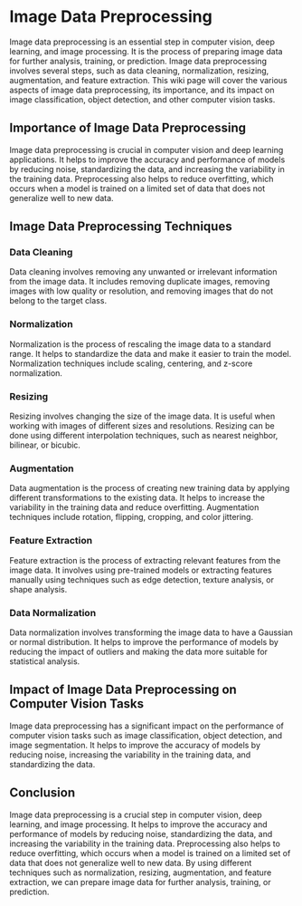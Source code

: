 # Image Data Preprocessing

Image data preprocessing is an essential step in computer vision, deep learning, and image processing. It is the process of preparing image data for further analysis, training, or prediction. Image data preprocessing involves several steps, such as data cleaning, normalization, resizing, augmentation, and feature extraction. This wiki page will cover the various aspects of image data preprocessing, its importance, and its impact on image classification, object detection, and other computer vision tasks.

## Importance of Image Data Preprocessing

Image data preprocessing is crucial in computer vision and deep learning applications. It helps to improve the accuracy and performance of models by reducing noise, standardizing the data, and increasing the variability in the training data. Preprocessing also helps to reduce overfitting, which occurs when a model is trained on a limited set of data that does not generalize well to new data.

## Image Data Preprocessing Techniques

### Data Cleaning

Data cleaning involves removing any unwanted or irrelevant information from the image data. It includes removing duplicate images, removing images with low quality or resolution, and removing images that do not belong to the target class.

### Normalization

Normalization is the process of rescaling the image data to a standard range. It helps to standardize the data and make it easier to train the model. Normalization techniques include scaling, centering, and z-score normalization.

### Resizing

Resizing involves changing the size of the image data. It is useful when working with images of different sizes and resolutions. Resizing can be done using different interpolation techniques, such as nearest neighbor, bilinear, or bicubic.

### Augmentation

Data augmentation is the process of creating new training data by applying different transformations to the existing data. It helps to increase the variability in the training data and reduce overfitting. Augmentation techniques include rotation, flipping, cropping, and color jittering.

### Feature Extraction

Feature extraction is the process of extracting relevant features from the image data. It involves using pre-trained models or extracting features manually using techniques such as edge detection, texture analysis, or shape analysis.

### Data Normalization

Data normalization involves transforming the image data to have a Gaussian or normal distribution. It helps to improve the performance of models by reducing the impact of outliers and making the data more suitable for statistical analysis.

## Impact of Image Data Preprocessing on Computer Vision Tasks

Image data preprocessing has a significant impact on the performance of computer vision tasks such as image classification, object detection, and image segmentation. It helps to improve the accuracy of models by reducing noise, increasing the variability in the training data, and standardizing the data.

## Conclusion

Image data preprocessing is a crucial step in computer vision, deep learning, and image processing. It helps to improve the accuracy and performance of models by reducing noise, standardizing the data, and increasing the variability in the training data. Preprocessing also helps to reduce overfitting, which occurs when a model is trained on a limited set of data that does not generalize well to new data. By using different techniques such as normalization, resizing, augmentation, and feature extraction, we can prepare image data for further analysis, training, or prediction.

